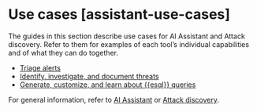 # Use cases [assistant-use-cases]

The guides in this section describe use cases for AI Assistant and Attack discovery. Refer to them for examples of each tool’s individual capabilities and of what they can do together.

* [Triage alerts](../../../solutions/security/ai/triage-alerts.md)
* [Identify, investigate, and document threats](../../../solutions/security/ai/identify-investigate-document-threats.md)
* [Generate, customize, and learn about {{esql}} queries](../../../solutions/security/ai/generate-customize-learn-about-esorql-queries.md)

For general information, refer to [AI Assistant](../../../solutions/security/ai/ai-assistant.md) or [Attack discovery](../../../solutions/security/ai/attack-discovery.md).




